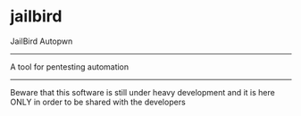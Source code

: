 # jailbird
JailBird Autopwn

----
A tool for pentesting automation

----
Beware that this software is still under heavy development and it is here ONLY in order to be shared with the developers
